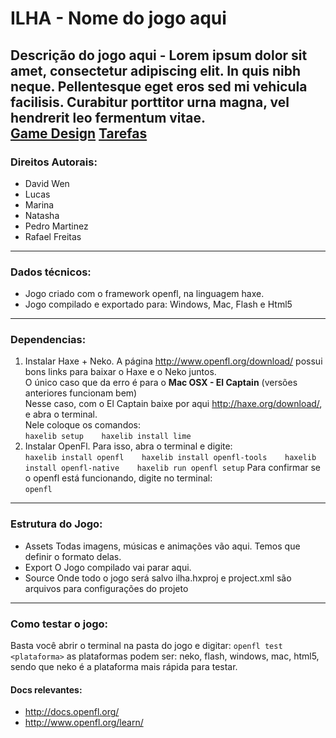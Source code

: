 # ILHA - Nome do jogo aqui
  Descrição do jogo aqui - Lorem ipsum dolor sit amet, consectetur adipiscing elit. In quis nibh neque. Pellentesque eget eros sed mi vehicula facilisis. Curabitur porttitor urna magna, vel hendrerit leo fermentum vitae.   
  [Game Design](https://docs.google.com/document/d/198yFuwlhrNjCyBM3WB6Zhyb64_cELDcQW03ilJ5Yi1o/edit#heading=h.6px0j6f2erze)
  [Tarefas](https://trello.com/b/JO20zWJl/ilha)
---
### Direitos Autorais:
* David Wen
* Lucas
* Marina
* Natasha
* Pedro Martinez
* Rafael Freitas
---
### Dados técnicos:
* Jogo criado com o framework openfl, na linguagem haxe.
* Jogo compilado e exportado para: Windows, Mac, Flash e Html5
---
### Dependencias:
1. Instalar Haxe + Neko.
  A página http://www.openfl.org/download/ possui bons links para baixar o Haxe e o Neko juntos.   
  O único caso que da erro é para o __Mac OSX - El Captain__ (versões anteriores funcionam bem)   
  Nesse caso, com o El Captain baixe por aqui http://haxe.org/download/, e abra o terminal.   
  Nele coloque os comandos:   
`
haxelib setup   
haxelib install lime
`
2. Instalar OpenFl. Para isso, abra o terminal e digite:   
`
haxelib install openfl   
haxelib install openfl-tools   
haxelib install openfl-native   
haxelib run openfl setup
`
  Para confirmar se o openfl está funcionando, digite no terminal:   
`
openfl
`
---
### Estrutura do Jogo:
* Assets
  Todas imagens, músicas e animações vão aqui. Temos que definir o formato delas.
* Export
  O Jogo compilado vai parar aqui.
* Source
  Onde todo o jogo será salvo
ilha.hxproj e project.xml são arquivos para configurações do projeto
---
### Como testar o jogo:
  Basta você abrir o terminal na pasta do jogo e digitar:
`openfl test <plataforma>`
  as plataformas podem ser: neko, flash, windows, mac, html5, sendo que neko é a plataforma mais rápida para testar.
#### Docs relevantes:
* http://docs.openfl.org/   
* http://www.openfl.org/learn/
